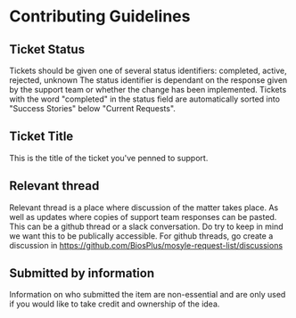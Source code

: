 # Contributing Guidelines
## Ticket Status
Tickets should be given one of several status identifiers: completed, active, rejected, unknown
The status identifier is dependant on the response given by the support team or whether the change has been implemented.
Tickets with the word "completed" in the status field are automatically sorted into "Success Stories" below "Current Requests".

## Ticket Title
This is the title of the ticket you've penned to support.

## Relevant thread
Relevant thread is a place where discussion of the matter takes place. As well as updates where copies of support team responses can be pasted.
This can be a github thread or a slack conversation. Do try to keep in mind we want this to be publically accessible.
For github threads, go create a discussion in https://github.com/BiosPlus/mosyle-request-list/discussions

## Submitted by information
Information on who submitted the item are non-essential and are only used if you would like to take credit and ownership of the idea.